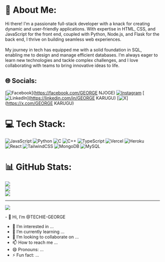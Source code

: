 # 💫 About Me:
Hi there! I'm a passionate full-stack developer with a knack for creating dynamic and user-friendly applications. With expertise in HTML, CSS, and JavaScript for the front end, coupled with Python, Node.js, and Flask for the back end, I thrive on building seamless web experiences.<br><br>My journey in tech has equipped me with a solid foundation in SQL, enabling me to design and manage efficient databases. I’m always eager to learn new technologies and tackle complex challenges, and I love collaborating with teams to bring innovative ideas to life.


## 🌐 Socials:
[![Facebook](https://img.shields.io/badge/Facebook-%231877F2.svg?logo=Facebook&logoColor=white)](https://facebook.com/GEORGE NJOGE) [![Instagram](https://img.shields.io/badge/Instagram-%23E4405F.svg?logo=Instagram&logoColor=white)](https://instagram.com/X.YCCO) [![LinkedIn](https://img.shields.io/badge/LinkedIn-%230077B5.svg?logo=linkedin&logoColor=white)](https://linkedin.com/in/GEORGE KARUGU) [![X](https://img.shields.io/badge/X-black.svg?logo=X&logoColor=white)](https://x.com/GEORGE KARUGU) 

# 💻 Tech Stack:
![JavaScript](https://img.shields.io/badge/javascript-%23323330.svg?style=for-the-badge&logo=javascript&logoColor=%23F7DF1E) ![Python](https://img.shields.io/badge/python-3670A0?style=for-the-badge&logo=python&logoColor=ffdd54) ![C](https://img.shields.io/badge/c-%2300599C.svg?style=for-the-badge&logo=c&logoColor=white) ![C++](https://img.shields.io/badge/c++-%2300599C.svg?style=for-the-badge&logo=c%2B%2B&logoColor=white) ![TypeScript](https://img.shields.io/badge/typescript-%23007ACC.svg?style=for-the-badge&logo=typescript&logoColor=white) ![Vercel](https://img.shields.io/badge/vercel-%23000000.svg?style=for-the-badge&logo=vercel&logoColor=white) ![Heroku](https://img.shields.io/badge/heroku-%23430098.svg?style=for-the-badge&logo=heroku&logoColor=white) ![React](https://img.shields.io/badge/react-%2320232a.svg?style=for-the-badge&logo=react&logoColor=%2361DAFB) ![TailwindCSS](https://img.shields.io/badge/tailwindcss-%2338B2AC.svg?style=for-the-badge&logo=tailwind-css&logoColor=white) ![MongoDB](https://img.shields.io/badge/MongoDB-%234ea94b.svg?style=for-the-badge&logo=mongodb&logoColor=white) ![MySQL](https://img.shields.io/badge/mysql-4479A1.svg?style=for-the-badge&logo=mysql&logoColor=white)
# 📊 GitHub Stats:
![](https://github-readme-stats.vercel.app/api?username=TECHIE-GEORGE&theme=dark&hide_border=false&include_all_commits=false&count_private=false)<br/>
![](https://github-readme-streak-stats.herokuapp.com/?user=TECHIE-GEORGE&theme=dark&hide_border=false)<br/>
![](https://github-readme-stats.vercel.app/api/top-langs/?username=TECHIE-GEORGE&theme=dark&hide_border=false&include_all_commits=false&count_private=false&layout=compact)

---
[![](https://visitcount.itsvg.in/api?id=TECHIE-GEORGE&icon=0&color=0)](https://visitcount.itsvg.in)

<!-- Proudly created with GPRM ( https://gprm.itsvg.in ) -->- 👋 Hi, I’m @TECHIE-GEORGE
- 👀 I’m interested in ...
- 🌱 I’m currently learning ...
- 💞️ I’m looking to collaborate on ...
- 📫 How to reach me ...
- 😄 Pronouns: ...
- ⚡ Fun fact: ...

<!---
TECHIE-GEORGE/TECHIE-GEORGE is a ✨ special ✨ repository because its `README.md` (this file) appears on your GitHub profile.
You can click the Preview link to take a look at your changes.
--->
